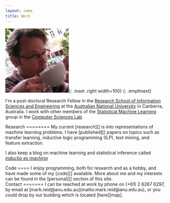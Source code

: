 ```yaml
---
layout: name
title: Work
---
```


![Mark Reid](/images/mark_reid.jpg){: .inset .right width=100} 
{: .emphnext}

I'm a post-doctoral Research Fellow in the 
[Research School of Information Sciences and Engineering][rsise] 
at the [Australian National University][anu] in Canberra, Australia. 
I work with other members of the [Statistical Machine Learning][sml] 
group in the [Computer Sciences Lab][csl]. 

[rsise]: http://rsise.anu.edu.au/
[anu]: http://anu.edu.au/
[sml]: http://sml.rsise.anu.edu.au/
[csl]: http://csl.rsise.anu.edu.au/


<div class="section" markdown="1">
Research
========
My current [research][] is into representations of machine
learning problems. I have [published][] papers on topics
such as transfer learning, inductive logic programming (ILP), text mining, and
feature extraction. 

I also keep a blog on machine learning and statistical inference called _[inductio ex machina](/work/blog/)_
</div>

<div class="section" markdown="1">
Code
====
I enjoy programming, both for research and as a hobby, and have made some of
my [code][] available. More about me and my interests can be found
in the [personal][] section of this site. 
</div>

[research]: /work/
[published]: /work/pubs
[personal]: /play/
[code]: /code/

[feed bag]: http://mark.reid.name/code/feed-bag/
[inductio ex machina]: http://conflate.net/inductio/
[nips 2007]: http://nips.cc/Conferences/2007/
[workshop]: http://hunch.net/~learning-problem-design/
[slides]: http://users.rsise.anu.edu.au/~mreid/files/slides/NIPS2007_Slides.pdf
[nictaseminar]: http://users.rsise.anu.edu.au/~mreid/files/slides/NICTA_Seminar_May2008.pdf

<div class="section" markdown="1">
Contact 
=======
I can be reached at work by phone on (+61) 2 6267 6297, 
by email at [mark.reid@anu.edu.au](mailto:mark.reid@anu.edu.au),
or you could drop by our building which is located [here][map].
</div>

[map]: http://maps.google.com/maps?f=q&hl=en&geocode=&time=&date=&ttype=&q=RSISE+ANU+Canberra&ie=UTF8&t=h&mrt=kmlkmz&ll=-35.273758,149.120092&spn=0.033354,0.025535&z=15&om=1
